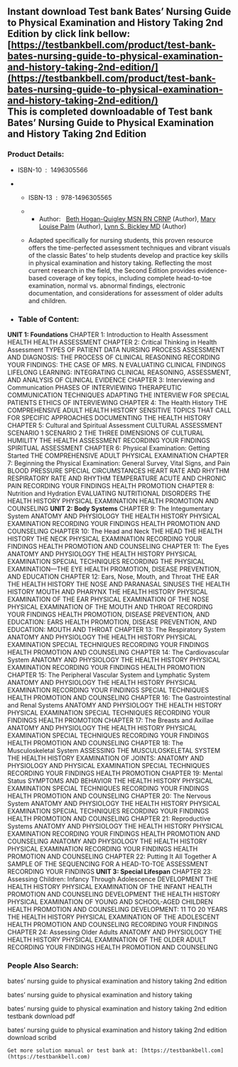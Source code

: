 Instant download **Test bank Bates’ Nursing Guide to Physical Examination and History Taking 2nd Edition** by click link bellow:  
[https://testbankbell.com/product/test-bank-bates-nursing-guide-to-physical-examination-and-history-taking-2nd-edition/](https://testbankbell.com/product/test-bank-bates-nursing-guide-to-physical-examination-and-history-taking-2nd-edition/)  
This is completed downloadable of Test bank Bates’ Nursing Guide to Physical Examination and History Taking 2nd Edition
-----------------------------------------------------------------------------------------------------------------------









  ### Product Details:


  * ISBN-10 ‏ : ‎ 1496305566
  * * ISBN-13 ‏ : ‎ 978-1496305565
    * * Author:   [Beth Hogan-Quigley MSN RN CRNP](https://www.amazon.com/s/ref=dp_byline_sr_book_1?ie=UTF8&field-author=Beth+Hogan-Quigley+MSN++RN++CRNP&text=Beth+Hogan-Quigley+MSN++RN++CRNP&sort=relevancerank&search-alias=books) (Author), [Mary Louise Palm](https://www.amazon.com/s/ref=dp_byline_sr_book_2?ie=UTF8&field-author=Mary+Louise+Palm&text=Mary+Louise+Palm&sort=relevancerank&search-alias=books) (Author), [Lynn S. Bickley MD](https://www.amazon.com/s/ref=dp_byline_sr_book_3?ie=UTF8&field-author=Lynn+S.+Bickley+MD&text=Lynn+S.+Bickley+MD&sort=relevancerank&search-alias=books) (Author)
     
    * Adapted specifically for nursing students, this proven resource offers the time-perfected assessment techniques and vibrant visuals of the classic Bates’ to help students develop and practice key skills in physical examination and history taking. Reflecting the most current research in the field, the Second Edition provides evidence-based coverage of key topics, including complete head-to-toe examination, normal vs. abnormal findings, electronic documentation, and considerations for assessment of older adults and children.
   
  * ### Table of Content:

**UNIT 1: Foundations**
CHAPTER 1: Introduction to Health Assessment
HEALTH
HEALTH ASSESSMENT
CHAPTER 2: Critical Thinking in Health Assessment
TYPES OF PATIENT DATA
NURSING PROCESS
ASSESSMENT AND DIAGNOSIS: THE PROCESS OF CLINICAL REASONING
RECORDING YOUR FINDINGS: THE CASE OF MRS. N
EVALUATING CLINICAL FINDINGS
LIFELONG LEARNING: INTEGRATING CLINICAL REASONING, ASSESSMENT, AND ANALYSIS OF CLINICAL EVIDENCE
CHAPTER 3: Interviewing and Communication
PHASES OF INTERVIEWING
THERAPEUTIC COMMUNICATION TECHNIQUES
ADAPTING THE INTERVIEW FOR SPECIAL PATIENTS
ETHICS OF INTERVIEWING
CHAPTER 4: The Health History
THE COMPREHENSIVE ADULT HEALTH HISTORY
SENSITIVE TOPICS THAT CALL FOR SPECIFIC APPROACHES
DOCUMENTING THE HEALTH HISTORY
CHAPTER 5: Cultural and Spiritual Assessment
CULTURAL ASSESSMENT
SCENARIO 1
SCENARIO 2
THE THREE DIMENSIONS OF CULTURAL HUMILITY
THE HEALTH ASSESSMENT
RECORDING YOUR FINDINGS
SPIRITUAL ASSESSMENT
CHAPTER 6: Physical Examination: Getting Started
THE COMPREHENSIVE ADULT PHYSICAL EXAMINATION
CHAPTER 7: Beginning the Physical Examination: General Survey, Vital Signs, and Pain
BLOOD PRESSURE
SPECIAL CIRCUMSTANCES
HEART RATE AND RHYTHM
RESPIRATORY RATE AND RHYTHM
TEMPERATURE
ACUTE AND CHRONIC PAIN
RECORDING YOUR FINDINGS
HEALTH PROMOTION
CHAPTER 8: Nutrition and Hydration
EVALUATING NUTRITIONAL DISORDERS
THE HEALTH HISTORY
PHYSICAL EXAMINATION
HEALTH PROMOTION AND COUNSELING
**UNIT 2: Body Systems**
CHAPTER 9: The Integumentary System
ANATOMY AND PHYSIOLOGY
THE HEALTH HISTORY
PHYSICAL EXAMINATION
RECORDING YOUR FINDINGS
HEALTH PROMOTION AND COUNSELING
CHAPTER 10: The Head and Neck
THE HEAD
THE HEALTH HISTORY
THE NECK
PHYSICAL EXAMINATION
RECORDING YOUR FINDINGS
HEALTH PROMOTION AND COUNSELING
CHAPTER 11: The Eyes
ANATOMY AND PHYSIOLOGY
THE HEALTH HISTORY
PHYSICAL EXAMINATION
SPECIAL TECHNIQUES
RECORDING THE PHYSICAL EXAMINATION—THE EYE
HEALTH PROMOTION, DISEASE PREVENTION, AND EDUCATION
CHAPTER 12: Ears, Nose, Mouth, and Throat
THE EAR
THE HEALTH HISTORY
THE NOSE AND PARANASAL SINUSES
THE HEALTH HISTORY
MOUTH AND PHARYNX
THE HEALTH HISTORY
PHYSICAL EXAMINATION OF THE EAR
PHYSICAL EXAMINATION OF THE NOSE
PHYSICAL EXAMINATION OF THE MOUTH AND THROAT
RECORDING YOUR FINDINGS
HEALTH PROMOTION, DISEASE PREVENTION, AND EDUCATION: EARS
HEALTH PROMOTION, DISEASE PREVENTION, AND EDUCATION: MOUTH AND THROAT
CHAPTER 13: The Respiratory System
ANATOMY AND PHYSIOLOGY
THE HEALTH HISTORY
PHYSICAL EXAMINATION
SPECIAL TECHNIQUES
RECORDING YOUR FINDINGS
HEALTH PROMOTION AND COUNSELING
CHAPTER 14: The Cardiovascular System
ANATOMY AND PHYSIOLOGY
THE HEALTH HISTORY
PHYSICAL EXAMINATION
RECORDING YOUR FINDINGS
HEALTH PROMOTION
CHAPTER 15: The Peripheral Vascular System and Lymphatic System
ANATOMY AND PHYSIOLOGY
THE HEALTH HISTORY
PHYSICAL EXAMINATION
RECORDING YOUR FINDINGS
SPECIAL TECHNIQUES
HEALTH PROMOTION AND COUNSELING
CHAPTER 16: The Gastrointestinal and Renal Systems
ANATOMY AND PHYSIOLOGY
THE HEALTH HISTORY
PHYSICAL EXAMINATION
SPECIAL TECHNIQUES
RECORDING YOUR FINDINGS
HEALTH PROMOTION
CHAPTER 17: The Breasts and Axillae
ANATOMY AND PHYSIOLOGY
THE HEALTH HISTORY
PHYSICAL EXAMINATION
SPECIAL TECHNIQUES
RECORDING YOUR FINDINGS
HEALTH PROMOTION AND COUNSELING
CHAPTER 18: The Musculoskeletal System
ASSESSING THE MUSCULOSKELETAL SYSTEM
THE HEALTH HISTORY
EXAMINATION OF JOINTS: ANATOMY AND PHYSIOLOGY AND PHYSICAL EXAMINATION
SPECIAL TECHNIQUES
RECORDING YOUR FINDINGS
HEALTH PROMOTION
CHAPTER 19: Mental Status
SYMPTOMS AND BEHAVIOR
THE HEALTH HISTORY
PHYSICAL EXAMINATION
SPECIAL TECHNIQUES
RECORDING YOUR FINDINGS
HEALTH PROMOTION AND COUNSELING
CHAPTER 20: The Nervous System
ANATOMY AND PHYSIOLOGY
THE HEALTH HISTORY
PHYSICAL EXAMINATION
SPECIAL TECHNIQUES
RECORDING YOUR FINDINGS
HEALTH PROMOTION AND COUNSELING
CHAPTER 21: Reproductive Systems
ANATOMY AND PHYSIOLOGY
THE HEALTH HISTORY
PHYSICAL EXAMINATION
RECORDING YOUR FINDINGS
HEALTH PROMOTION AND COUNSELING
ANATOMY AND PHYSIOLOGY
THE HEALTH HISTORY
PHYSICAL EXAMINATION
RECORDING YOUR FINDINGS
HEALTH PROMOTION AND COUNSELING
CHAPTER 22: Putting It All Together
A SAMPLE OF THE SEQUENCING FOR A HEAD-TO-TOE ASSESSMENT
RECORDING YOUR FINDINGS
**UNIT 3: Special Lifespan**
CHAPTER 23: Assessing Children: Infancy Through Adolescence
DEVELOPMENT
THE HEALTH HISTORY
PHYSICAL EXAMINATION OF THE INFANT
HEALTH PROMOTION AND COUNSELING
DEVELOPMENT
THE HEALTH HISTORY
PHYSICAL EXAMINATION OF YOUNG AND SCHOOL-AGED CHILDREN
HEALTH PROMOTION AND COUNSELING
DEVELOPMENT: 11 TO 20 YEARS
THE HEALTH HISTORY
PHYSICAL EXAMINATION OF THE ADOLESCENT
HEALTH PROMOTION AND COUNSELING
RECORDING YOUR FINDINGS
CHAPTER 24: Assessing Older Adults
ANATOMY AND PHYSIOLOGY
THE HEALTH HISTORY
PHYSICAL EXAMINATION OF THE OLDER ADULT
RECORDING YOUR FINDINGS
HEALTH PROMOTION AND COUNSELING




 ### People Also Search:


 bates’ nursing guide to physical examination and history taking 2nd edition

 bates’ nursing guide to physical examination and history taking

 bates’ nursing guide to physical examination and history taking 2nd edition testbank download pdf

 bates’ nursing guide to physical examination and history taking 2nd edition download scribd


    Get more solution manual or test bank at: [https://testbankbell.com](https://testbankbell.com)
